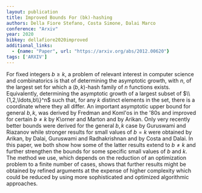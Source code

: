 ```yaml
---
layout: publication
title: Improved Bounds For (bk)-hashing
authors: Della Fiore Stefano, Costa Simone, Dalai Marco
conference: "Arxiv"
year: 2020
bibkey: dellafiore2020improved
additional_links:
  - {name: "Paper", url: "https://arxiv.org/abs/2012.00620"}
tags: ['ARXIV']
---
```

For fixed integers $b\geq k$, a problem of relevant interest in computer science and combinatorics is that of determining the asymptotic growth, with $n$, of the largest set for which a $(b, k)$-hash family of $n$ functions exists. Equivalently, determining the asymptotic growth of a largest subset of $\\{1,2,\ldots,b\\}^n$ such that, for any $k$ distinct elements in the set, there is a coordinate where they all differ. An important asymptotic upper bound for general $b, k$, was derived by Fredman and Koml\'os in the '80s and improved for certain $b\neq k$ by K\orner and Marton and by Arikan. Only very recently better bounds were derived for the general $b,k$ case by Guruswami and Riazanov while stronger results for small values of $b=k$ were obtained by Arikan, by Dalai, Guruswami and Radhakrishnan and by Costa and Dalai. In this paper, we both show how some of the latter results extend to $b\neq k$ and further strengthen the bounds for some specific small values of $b$ and $k$. The method we use, which depends on the reduction of an optimization problem to a finite number of cases, shows that further results might be obtained by refined arguments at the expense of higher complexity which could be reduced by using more sophisticated and optimized algorithmic approaches.
